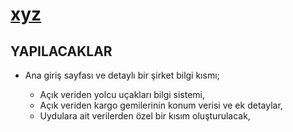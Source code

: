 # [xyz](https://erdemgns.github.io/xyz/)


## YAPILACAKLAR

- Ana giriş sayfası ve detaylı bir şirket bilgi kısmı;

  - Açık veriden yolcu uçakları bilgi sistemi, 
  - Açık veriden kargo gemilerinin konum verisi ve ek detaylar, 
  - Uydulara ait verilerden özel bir kısım oluşturulacak, 
